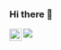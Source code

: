 ### Hi there 👋
<a href="https://www.linkedin.com/in/rajeshkathiriya/">
  <img align="left" alt="Rajesh's LinkedIN" width="22px" src="https://raw.githubusercontent.com/peterthehan/peterthehan/master/assets/linkedin.svg" />
</a>

 ![](https://visitor-badge.glitch.me/badge?page_id=rajpatel507.rajpatel507)

<!--
**rajpatel507/rajpatel507** is a ✨ _special_ ✨ repository because its `README.md` (this file) appears on your GitHub profile.

Here are some ideas to get you started:

- 🔭 I’m currently working on ...
- 🌱 I’m currently learning ...
- 👯 I’m looking to collaborate on ...
- 🤔 I’m looking for help with ...
- 💬 Ask me about ...
- 📫 How to reach me: ...
- 😄 Pronouns: ...
- ⚡ Fun fact: ...
-->
